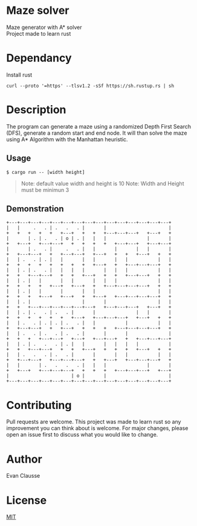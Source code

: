 # Maze solver

Maze generator with A* solver  
Project made to learn rust

# Dependancy

Install rust
```
curl --proto '=https' --tlsv1.2 -sSf https://sh.rustup.rs | sh
```

# Description

The program can generate a maze using a randomized Depth First Search (DFS), generate a random start and end node.
It will than solve the maze using A* Algorithm with the Manhattan heuristic.

## Usage

```
$ cargo run -- [width height]
```

> Note: default value width and height is 10
> Note: Width and Height must be minimun 3

## Demonstration

```
+---+---+---+---+---+---+---+---+---+---+---+---+---+---+---+
|   |     .   . | .   .   . |       |                       |
+   +   +   +   +   +---+   +   +   +---+---+---+   +---+   +
|       | . | .   . | o | . |   |   |               |       |
+   +---+   +---+---+   +   +   +   +   +---+---+   +---+---+
|       | .   . |     .   . |   |       |       |   |       |
+   +---+---+   +   +---+---+   +---+   +   +   +---+   +   +
|   | .   . | . |   |       |   |       |   |           |   |
+   +   +   +   +   +   +   +   +---+   +   +---+---+---+   +
|   | . | .   . |   |   |   |       |   |   |           |   |
+   +   +---+---+   +   +   +---+   +   +   +---+---+   +   +
|   | . |   |       |   |       |   |   |               |   |
+   +   +   +   +---+   +---+   +   +---+---+---+---+   +   +
|   | . |   |       |       |   |                       |   |
+   +   +   +---+   +---+   +   +---+   +---+---+---+---+   +
|   | . |                   |       |                   |   |
+   +   +---+---+---+---+---+---+   +---+---+---+   +---+   +
|   | . | .   . | .   . |       |               |   |       |
+   +   +   +   +   +   +---+   +---+---+---+   +---+   +   +
|   | .   . | . | . | .   . |   |           |           |   |
+   +---+---+   +   +---+   +   +   +   +---+---+---+---+   +
|   | .   . | .   . | .   . |       |       |               |
+   +   +   +---+---+   +---+   +---+---+   +   +---+---+---+
|   | . | .   .   . | . |   |       |   |   |   |           |
+   +   +---+---+   +   +   +---+   +   +   +   +---+   +   +
|   | .   .   . | .   . |       |       |   |           |   |
+   +---+---+   +---+---+---+   +   +---+   +---+---+---+   +
|   |       | .   .   .   . |   |   |               |       |
+   +---+   +---+---+---+   +   +   +   +---+---+---+   +---+
|                       | o |       |                       |
+---+---+---+---+---+---+---+---+---+---+---+---+---+---+---+
```

# Contributing

Pull requests are welcome. This project was made to learn rust so any improvement you can think about is welcome.
For major changes, please open an issue first to discuss what you would like to change.

# Author

Evan Clausse

# License

[MIT](https://choosealicense.com/licenses/mit/)
